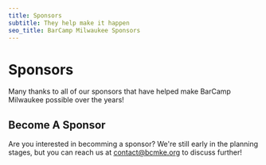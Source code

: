 ```yaml
---
title: Sponsors
subtitle: They help make it happen
seo_title: BarCamp Milwaukee Sponsors
---
```


# Sponsors

Many thanks to all of our sponsors that have helped make BarCamp Milwaukee
possible over the years!

## Become A Sponsor

Are you interested in becomming a sponsor? We're still early in the planning
stages, but you can reach us at [contact@bcmke.org](mailto:contact@bcmke.org)
to discuss further!

